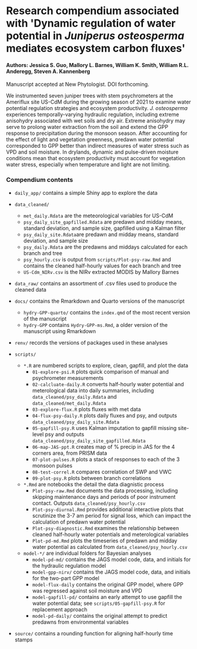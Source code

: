 # Research compendium associated with 'Dynamic regulation of water potential in *Juniperus osteosperma* mediates ecosystem carbon fluxes'

#### Authors: Jessica S. Guo, Mallory L. Barnes, William K. Smith, William R.L. Anderegg, Steven A. Kannenberg

Manuscript accepted at New Phytologist. DOI forthcoming. 

We instrumented seven juniper trees with stem psychrometers at the Ameriflux site US-CdM during the growing season of 2021 to examine water potential regulation strategies and ecosystem productivity. *J. osteosperma* experiences temporally-varying hydraulic regulation, including extreme anisohydry associated with wet soils and dry air. Extreme anisohydry may serve to prolong water extraction from the soil and extend the GPP response to precipitation during the monsoon season. After accounting for the effect of light and vegetation greenness, predawn water potential corresponded to GPP better than indirect measures of water stress such as VPD and soil moisture. In drylands, dynamic and pulse-driven moisture conditions mean that ecosystem productivity must account for vegetation water stress, especially when temperature and light are not limiting. 

### Compendium contents

 - `daily_app/` contains a simple Shiny app to explore the data
 - `data_cleaned/`
    - `met_daily.Rdata` are the meteorological variables for US-CdM
    - `psy_daily_site_gapfilled.Rdata` are predawn and midday means, standard deviation, and sample size, gapfilled using a Kalman filter
    - `psy_daily_site.Rdata`are predawn and midday means, standard deviation, and sample size
    - `psy_daily.Rdata` are the predawns and middays calculated for each branch and tree
    - `psy_hourly.csv` is output from `scripts/Plot-psy-raw.Rmd` and contains the cleaned half-hourly values for each branch and tree
    - `US-Cdm_NIRv.csv` is the NIRv extracted MODIS by Mallory Barnes
 - `data_raw/` contains an assortment of .csv files used to produce the cleaned data
 - `docs/` contains the Rmarkdown and Quarto versions of the manuscript
   - `hydry-GPP-quarto/` contains the `index.qmd` of the most recent version of the manuscript
   - `hydry-GPP` contains `Hydry-GPP-ms.Rmd`, a older version of the manuscript using Rmarkdown
   
 - `renv/` records the versions of packages used in these analyses
 - `scripts/`
    - `*.R` are numbered scripts to explore, clean, gapfill, and plot the data  
      - `01-explore-psi.R` plots quick comparison of manual and psychrometer measurements
      - `02-calcluate-daily.R` converts half-hourly water potential and meterological data into daily summaries, including `data_cleaned/psy_daily.Rdata` and `data_cleaned/met_daily.Rdata`
      - `03-explore-flux.R` plots fluxes with met data
      - `04-flux-psy-daily.R` plots daily fluxes and psy, and outputs `data_cleaned/psy_daily_site.Rdata`
      - `05-gapfill-psy.R` uses Kalman imputation to gapfill missing site-level psy and outputs `data_cleaned/psy_daily_site_gapfilled.Rdata`
      - `06-map-JAS-ppt.R` creates map of % precip in JAS for the 4 corners area, from PRISM data
      - `07-plot-pulses.R` plots a stack of responses to each of the 3 monsoon pulses
      - `08-test-correl.R` compares correlation of SWP and VWC
      - `09-plot-psy.R` plots between branch correlations
    - `*.Rmd` are notebooks the detail the data diagnistic process
      - `Plot-psy-raw.Rmd` documents the data processing, including skipping maintenance days and periods of poor instrument contact. Outputs `data_cleaned/psy_hourly.csv`
      - `Plot-psy-diurnal.Rmd` provides additional interactive plots that scrutinize the 3-7 am period for signal loss, which can impact the calculation of predawn water potential
      - `Plot-psy-diagnostic.Rmd` examines the relationship between cleaned half-hourly water potentials and meterological variables
      - `Plot-pd-md.Rmd` plots the timeseries of predawn and midday water potential as calculated from `data_cleaned/psy_hourly.csv`
    - `model-*/` are individual folders for Bayesian analyses
        - `model-pd-md/` contains the JAGS model code, data, and initials for the hydraulic regulation model
      - `model-gpp-nirv/` contains the JAGS model code, data, and initials for the two-part GPP model
      - `model-flux-daily` contains the original GPP model, where GPP was regressed against soil moisture and VPD
      - `model-gapfill-pd/` contains an early attempt to use gapfill the water potential data; see `scripts/05-gapfill-psy.R` for replacement approach
      - `model-pd-daily/` contains the original attempt to predict predawns from environmental variables
  
 - `source/` contains a rounding function for aligning half-hourly time stamps
